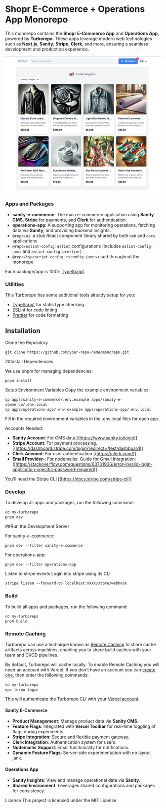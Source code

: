 # Shopr E-Commerce + Operations App Monorepo

This monorepo contains the **Shopr E-Commerce App** and **Operations App**, powered by **Turborepo**. These apps leverage modern web technologies such as **Next.js**, **Sanity**, **Stripe**, **Clerk**, and more, ensuring a seamless development and production experience.

![Sanity E-Commerce](apps/sanity-e-commerce/app/opengraph-image.jpg)

### Apps and Packages
- **sanity-e-commerce**: The main e-commerce application using **Sanity CMS**, **Stripe** for payments, and **Clerk** for authentication.
- **operations-app**: A supporting app for monitoring operations, fetching data via **Sanity**, and providing backend insights.
- `@repo/ui`: a stub React component library shared by both `web` and `docs` applications
- `@repo/eslint-config`: `eslint` configurations (includes `eslint-config-next` and `eslint-config-prettier`)
- `@repo/typescript-config`: `tsconfig.json`s used throughout the monorepo

Each package/app is 100% [TypeScript](https://www.typescriptlang.org/).

### Utilities

This Turborepo has some additional tools already setup for you:

- [TypeScript](https://www.typescriptlang.org/) for static type checking
- [ESLint](https://eslint.org/) for code linting
- [Prettier](https://prettier.io) for code formatting

## Installation

Clone the Repository

```
git clone https://github.com/your-repo-name/monorepo.git
```

##Install Dependencies

We use pnpm for managing dependencies:

```
pnpm install
```

Setup Environment Variables
Copy the example environment variables:
```
cp apps/sanity-e-commerce/.env.example apps/sanity-e-commerce/.env.local
cp apps/operations-app/.env.example apps/operations-app/.env.local
```
Fill in the required environment variables in the .env.local files for each app.

Accounts Needed:
- **Sanity Account**: For CMS data.[(https://www.sanity.io/login)]
- **Stripe Account**: For payment processing.[(https://dashboard.stripe.com/login?redirect=/test/dashboard)]
- **Clerk Account**: For user authentication.[(https://clerk.com/)]
- **Email Provider-**: For nodemailer. Guide for Gmail Integration: ([https://stackoverflow.com/questions/60701936/error-invalid-login-application-specific-password-required)]

You'll need the Stripe CLI [(https://docs.stripe.com/stripe-cli)]

### Develop

To develop all apps and packages, run the following command:

```
cd my-turborepo
pnpm dev
```

##Run the Development Server

For sanity-e-commerce:

```
pnpm dev --filter sanity-e-commerce
```

For operations-app:

```
pnpm dev --filter operations-app
```

Listen to stripe events
Login into stripe using its CLI

```
stripe listen --forward-to localhost:XXXX/store/webhook
```

### Build

To build all apps and packages, run the following command:

```
cd my-turborepo
pnpm build
```


### Remote Caching

Turborepo can use a technique known as [Remote Caching](https://turbo.build/repo/docs/core-concepts/remote-caching) to share cache artifacts across machines, enabling you to share build caches with your team and CI/CD pipelines.

By default, Turborepo will cache locally. To enable Remote Caching you will need an account with Vercel. If you don't have an account you can [create one](https://vercel.com/signup), then enter the following commands:

```
cd my-turborepo
npx turbo login
```

This will authenticate the Turborepo CLI with your [Vercel account](https://vercel.com/docs/concepts/personal-accounts/overview).

#### Sanity E-Commerce
- **Product Management**: Manage product data via **Sanity CMS**.
- **Feature Flags**: Integrated with **Vercel Toolbar** for real-time toggling of flags during experiments.
- **Stripe Integration**: Secure and flexible payment gateway.
- **Clerk Integration**: Authentication system for users.
- **Nodemailer Support**: Email functionality for notifications.
- **Dynamic Feature Flags**: Server-side experimentation with no layout jank.

#### Operations App
- **Sanity Insights**: View and manage operational data via **Sanity**.
- **Shared Environment**: Leverages shared configurations and packages for consistency.


License
This project is licensed under the MIT License.


